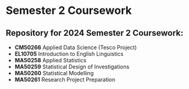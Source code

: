 # Semester 2 Coursework
## Repository for 2024 Semester 2 Coursework:

* __CM50266__ Applied Data Science (Tesco Project)
* __EL10705__ Introduction to English Linguistics
* __MA50258__ Applied Statistics
* __MA50259__ Statistical Design of Investigations
* __MA50260__ Statistical Modelling
* __MA50261__ Research Project Preparation
